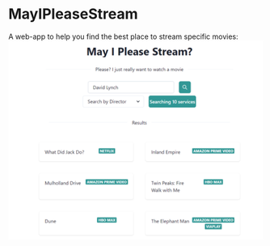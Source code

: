 # MayIPleaseStream
A web-app to help you find the best place to stream specific movies:
![alt text](https://github.com/JakobSchauser/MayIPleaseStream/blob/main/screenshot1.PNG?raw=true)
